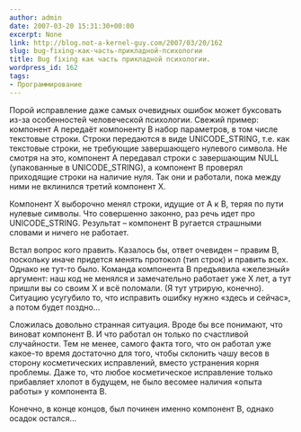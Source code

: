 ```yaml
---
author: admin
date: 2007-03-20 15:31:30+00:00
excerpt: None
link: http://blog.not-a-kernel-guy.com/2007/03/20/162
slug: bug-fixing-как-часть-прикладной-психологии
title: Bug fixing как часть прикладной психологии.
wordpress_id: 162
tags:
- Программирование
---
```


Порой исправление даже самых очевидных ошибок может буксовать из-за особенностей человеческой психологии. Свежий пример: компонент A передаёт компоненту B набор параметров, в том числе текстовые строки. Строки передаются в виде UNICODE_STRING, т.е. как текстовые строки, не требующие завершающего нулевого символа. Не смотря на это, компонент A передавал строки с завершающим NULL (упакованные в UNICODE_STRING), а компонент B проверял приходящие строки на наличие нуля. Так они и работали, пока между ними не вклинился третий компонент X. 

Компонент X выборочно менял строки, идущие от A к B, теряя по пути нулевые символы. Что совершенно законно, раз речь идет про UNICODE_STRING. Результат – компонент B ругается страшными словами и ничего не работает.

Встал вопрос кого править. Казалось бы, ответ очевиден – правим B, поскольку иначе придется менять протокол (тип строк) и править всех. Однако не тут-то было. Команда компонента B предъявила «железный» аргумент: наш код не менялся и замечательно работает уже X лет, а тут пришли вы со своим X и всё поломали. (Я тут утрирую, конечно). Ситуацию усугубило то, что исправить ошибку нужно «здесь и сейчас», а потом будет поздно…

Сложилась довольно странная ситуация. Вроде бы все понимают, что виноват компонент B. И что работал он только по счастливой случайности. Тем не менее, самого факта того, что он работал уже какое-то время достаточно для того, чтобы склонить чашу весов в сторону косметических исправлений, вместо устранения корня проблемы. Даже то, что любое косметическое исправление только прибавляет хлопот в будущем, не было весомее наличия «опыта работы» у компонента B.

Конечно, в конце концов, был починен именно компонент B, однако осадок остался… 
